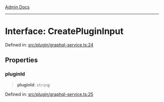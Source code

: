 [Admin Docs](/)

---

# Interface: CreatePluginInput

Defined in: [src/plugin/graphql-service.ts:24](https://github.com/PalisadoesFoundation/talawa-admin/blob/main/src/plugin/graphql-service.ts#L24)

## Properties

### pluginId

> **pluginId**: `string`

Defined in: [src/plugin/graphql-service.ts:25](https://github.com/PalisadoesFoundation/talawa-admin/blob/main/src/plugin/graphql-service.ts#L25)
